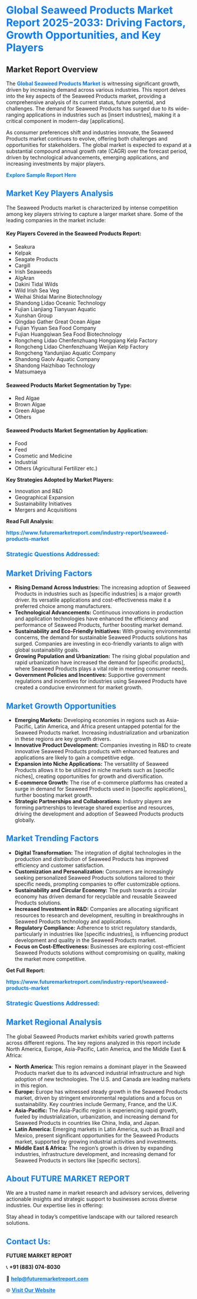 <h1 style="color: #007BFF;">Global Seaweed Products Market Report 2025-2033: Driving Factors, Growth Opportunities, and Key Players</h1>

<section id="overview">
<h2>Market Report Overview</h2>
<p>The <a href="https://www.futuremarketreport.com/industry-report/seaweed-products-market" style="color: #007BFF; text-decoration: none;"><strong>Global Seaweed Products Market</strong></a> is witnessing significant growth, driven by increasing demand across various industries. This report delves into the key aspects of the Seaweed Products market, providing a comprehensive analysis of its current status, future potential, and challenges. The demand for Seaweed Products has surged due to its wide-ranging applications in industries such as [insert industries], making it a critical component in modern-day [applications].</p>
<p>As consumer preferences shift and industries innovate, the Seaweed Products market continues to evolve, offering both challenges and opportunities for stakeholders. The global market is expected to expand at a substantial compound annual growth rate (CAGR) over the forecast period, driven by technological advancements, emerging applications, and increasing investments by major players.</p>
</section>

<section id="overview">
<p><a href="https://www.futuremarketreport.com/request-sample/reportId=89024" style="color: #007BFF; text-decoration: none;"><strong>Explore Sample Report Here</strong></a></p>
</section>

<section id="key-players">
<h2 style="color: #007BFF;">Market Key Players Analysis</h2>
<p>The Seaweed Products market is characterized by intense competition among key players striving to capture a larger market share. Some of the leading companies in the market include:</p>
<h4>Key Players Covered in the Seaweed Products Report:</h4>
<ul><li>Seakura</li><li>Kelpak</li><li>Seagate Products</li><li>Cargill</li><li>Irish Seaweeds</li><li>AlgAran</li><li>Dakini Tidal Wilds</li><li>Wild Irish Sea Veg</li><li>Weihai Shidai Marine Biotechnology</li><li>Shandong Lidao Oceanic Technology</li><li>Fujian Lianjiang Tianyuan Aquatic</li><li>Xunshan Group</li><li>Qingdao Gather Great Ocean Algae</li><li>Fujian Yiyuan Sea Food Company</li><li>Fujian Huangqiwan Sea Food Biotechnology</li><li>Rongcheng Lidao Chenfenzhuang Hongqiang Kelp Factory</li><li>Rongcheng Lidao Chenfenzhuang Weijian Kelp Factory</li><li>Rongcheng Yandunjiao Aquatic Company</li><li>Shandong Gaolv Aquatic Company</li><li>Shandong Haizhibao Technology</li><li>Matsumaeya</li></ul>
<h4>Seaweed Products Market Segmentation by Type:</h4>
<ul><li>Red Algae</li><li>Brown Algae</li><li>Green Algae</li><li>Others</li></ul>

<h4>Seaweed Products Market Segmentation by Application:</h4>
<ul><li>Food</li><li>Feed</li><li>Cosmetic and Medicine</li><li>Industrial</li><li>Others (Agricultural Fertilizer etc.)</li></ul>
<p><strong>Key Strategies Adopted by Market Players:</strong></p>
<ul>
<li>Innovation and R&D</li>
<li>Geographical Expansion</li>
<li>Sustainability Initiatives</li>
<li>Mergers and Acquisitions</li>
</ul>
</section>

<section>
<p><strong>Read Full Analysis: </strong></p><a href="https://www.futuremarketreport.com/industry-report/seaweed-products-market" style="color: #007BFF; text-decoration: none;"><strong>https://www.futuremarketreport.com/industry-report/seaweed-products-market</strong></a>
<h3 style="color: #007BFF;">Strategic Questions Addressed:</h3>
</section>

<section id="driving-factors">
<h2 style="color: #007BFF;">Market Driving Factors</h2>
<ul>
<li><strong>Rising Demand Across Industries:</strong> The increasing adoption of Seaweed Products in industries such as [specific industries] is a major growth driver. Its versatile applications and cost-effectiveness make it a preferred choice among manufacturers.</li>
<li><strong>Technological Advancements:</strong> Continuous innovations in production and application technologies have enhanced the efficiency and performance of Seaweed Products, further boosting market demand.</li>
<li><strong>Sustainability and Eco-Friendly Initiatives:</strong> With growing environmental concerns, the demand for sustainable Seaweed Products solutions has surged. Companies are investing in eco-friendly variants to align with global sustainability goals.</li>
<li><strong>Growing Population and Urbanization:</strong> The rising global population and rapid urbanization have increased the demand for [specific products], where Seaweed Products plays a vital role in meeting consumer needs.</li>
<li><strong>Government Policies and Incentives:</strong> Supportive government regulations and incentives for industries using Seaweed Products have created a conducive environment for market growth.</li>
</ul>
</section>

<section id="growth-opportunities">
<h2 style="color: #007BFF;">Market Growth Opportunities</h2>
<ul>
<li><strong>Emerging Markets:</strong> Developing economies in regions such as Asia-Pacific, Latin America, and Africa present untapped potential for the Seaweed Products market. Increasing industrialization and urbanization in these regions are key growth drivers.</li>
<li><strong>Innovative Product Development:</strong> Companies investing in R&D to create innovative Seaweed Products products with enhanced features and applications are likely to gain a competitive edge.</li>
<li><strong>Expansion into Niche Applications:</strong> The versatility of Seaweed Products allows it to be utilized in niche markets such as [specific niches], creating opportunities for growth and diversification.</li>
<li><strong>E-commerce Growth:</strong> The rise of e-commerce platforms has created a surge in demand for Seaweed Products used in [specific applications], further boosting market growth.</li>
<li><strong>Strategic Partnerships and Collaborations:</strong> Industry players are forming partnerships to leverage shared expertise and resources, driving the development and adoption of Seaweed Products products globally.</li>
</ul>
</section>

<section id="trending-factors">
<h2 style="color: #007BFF;">Market Trending Factors</h2>
<ul>
<li><strong>Digital Transformation:</strong> The integration of digital technologies in the production and distribution of Seaweed Products has improved efficiency and customer satisfaction.</li>
<li><strong>Customization and Personalization:</strong> Consumers are increasingly seeking personalized Seaweed Products solutions tailored to their specific needs, prompting companies to offer customizable options.</li>
<li><strong>Sustainability and Circular Economy:</strong> The push towards a circular economy has driven demand for recyclable and reusable Seaweed Products solutions.</li>
<li><strong>Increased Investment in R&D:</strong> Companies are allocating significant resources to research and development, resulting in breakthroughs in Seaweed Products technology and applications.</li>
<li><strong>Regulatory Compliance:</strong> Adherence to strict regulatory standards, particularly in industries like [specific industries], is influencing product development and quality in the Seaweed Products market.</li>
<li><strong>Focus on Cost-Effectiveness:</strong> Businesses are exploring cost-efficient Seaweed Products solutions without compromising on quality, making the market more competitive.</li>
</ul>
</section>

<section>
<p><strong>Get Full Report: </strong></p><a href="https://www.futuremarketreport.com/industry-report/seaweed-products-market" style="color: #007BFF; text-decoration: none;"><strong>https://www.futuremarketreport.com/industry-report/seaweed-products-market</strong></a>
<h3 style="color: #007BFF;">Strategic Questions Addressed:</h3>
</section>


<section id="regional-analysis">
<h2 style="color: #007BFF;">Market Regional Analysis</h2>
<p>The global Seaweed Products market exhibits varied growth patterns across different regions. The key regions analyzed in this report include North America, Europe, Asia-Pacific, Latin America, and the Middle East & Africa:</p>
<ul>
<li><strong>North America:</strong> This region remains a dominant player in the Seaweed Products market due to its advanced industrial infrastructure and high adoption of new technologies. The U.S. and Canada are leading markets in this region.</li>
<li><strong>Europe:</strong> Europe has witnessed steady growth in the Seaweed Products market, driven by stringent environmental regulations and a focus on sustainability. Key countries include Germany, France, and the U.K.</li>
<li><strong>Asia-Pacific:</strong> The Asia-Pacific region is experiencing rapid growth, fueled by industrialization, urbanization, and increasing demand for Seaweed Products in countries like China, India, and Japan.</li>
<li><strong>Latin America:</strong> Emerging markets in Latin America, such as Brazil and Mexico, present significant opportunities for the Seaweed Products market, supported by growing industrial activities and investments.</li>
<li><strong>Middle East & Africa:</strong> The region’s growth is driven by expanding industries, infrastructure development, and increasing demand for Seaweed Products in sectors like [specific sectors].</li>
</ul>
</section>

<footer>
<h2 style="color: #007BFF;">About FUTURE MARKET REPORT</h2>
<p>We are a trusted name in market research and advisory services, delivering actionable insights and strategic support to businesses across diverse industries. Our expertise lies in offering:</p>

<p>Stay ahead in today’s competitive landscape with our tailored research solutions.</p>

<h2 style="color: #007BFF;">Contact Us:</h2>
<p><strong>FUTURE MARKET REPORT</strong></p>
<p>📞 <strong>+91 (883) 074-8030</strong></p>
<p>📧 <strong><a href="mailto:help@futuremarketreport.com" style="color: #007BFF;">help@futuremarketreport.com</a></strong></p>
<p>🌐 <strong><a href="https://www.futuremarketreport.com/" style="color: #007BFF;">Visit Our Website</a></strong></p>
</footer>